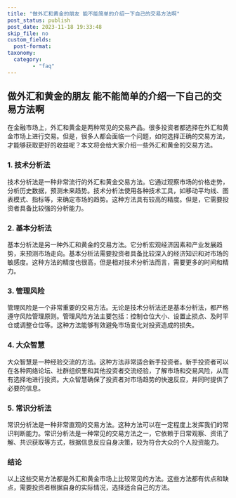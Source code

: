 ```yaml
---
title: "做外汇和黄金的朋友 能不能简单的介绍一下自己的交易方法啊"
post_status: publish
post_date: 2023-11-18 19:33:48
skip_file: no
custom_fields: 
  post-format: 
taxonomy:
  category:
        - "faq"
---
```


## 做外汇和黄金的朋友 能不能简单的介绍一下自己的交易方法啊

在金融市场上，外汇和黄金是两种常见的交易产品。很多投资者都选择在外汇和黄金市场上进行交易。但是，很多人都会面临一个问题，如何选择正确的交易方法，才能够获取更好的收益呢？本文将会给大家介绍一些外汇和黄金的交易方法。

### 1. 技术分析法

技术分析法是一种非常流行的外汇和黄金交易方法。它通过观察市场的价格走势，分析历史数据，预测未来趋势。技术分析法使用各种技术工具，如移动平均线、图表模式、指标等，来确定市场的趋势。这种方法具有较高的精度。但是，它需要投资者具备比较强的分析能力。

### 2. 基本分析法

基本分析法是另一种外汇和黄金的交易方法。它分析宏观经济因素和产业发展趋势，来预测市场走向。基本分析法需要投资者具备比较深入的经济知识和对市场的敏感度。这种方法的精度也很高，但是相对技术分析法而言，需要更多的时间和精力。

### 3. 管理风险

管理风险是一个非常重要的交易方法。无论是技术分析法还是基本分析法，都严格遵守风险管理原则。管理风险方法主要包括：控制仓位大小、设置止损点、及时平仓或调整仓位等。这种方法能够有效避免市场变化对投资造成的损失。

### 4. 大众智慧

大众智慧是一种经验交流的方法。这种方法非常适合新手投资者。新手投资者可以在各种网络论坛、社群组织里和其他投资者交流经验，了解市场和交易风险，从而有选择地进行投资。大众智慧确保了投资者对市场趋势的快速反应，并同时提供了必要的信息。

### 5. 常识分析法

常识分析法是一种非常直观的交易方法。这种方法可以在一定程度上发挥我们的常识判断能力。常识分析法是一种常见的交易方法之一，它依赖于日常观察、资讯了解、共识获取等方式，根据信息反应自身决策，较为符合大众的个人投资能力。

### 结论

以上这些交易方法都是外汇和黄金市场上比较常见的方法。这些方法都有优点和缺点，需要投资者根据自身的实际情况，选择适合自己的方法。
